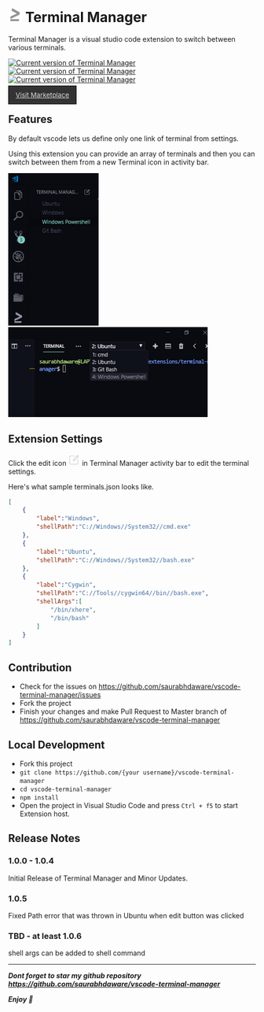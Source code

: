 # ![](resources/terminal.png) Terminal Manager

Terminal Manager is a visual studio code extension to switch between various terminals.

[![Current version of Terminal Manager](https://vsmarketplacebadge.apphb.com/version-short/saurabh.terminal-manager.svg)](https://marketplace.visualstudio.com/items?itemName=saurabh.terminal-manager) [![Current version of Terminal Manager](https://vsmarketplacebadge.apphb.com/downloads/saurabh.terminal-manager.svg)](https://marketplace.visualstudio.com/items?itemName=saurabh.terminal-manager) [![Current version of Terminal Manager](https://vsmarketplacebadge.apphb.com/rating-short/saurabh.terminal-manager.svg)](https://marketplace.visualstudio.com/items?itemName=saurabh.terminal-manager)

<a href="https://marketplace.visualstudio.com/items?itemName=saurabh.terminal-manager" style="color:#ddd;font-size:10pt;background:#333;padding:10px 14px;border:1px solid #000;">Visit Marketplace</a>

## Features

By default vscode lets us define only one link of terminal from settings.

Using this extension you can provide an array of terminals and then you can switch between them from a new Terminal icon in activity bar.

![](screenshots/ss1.png)
![](screenshots/ss2.png)

## Extension Settings

Click the edit icon ![](resources/edit.png) in Terminal Manager activity bar to edit the terminal settings.

Here's what sample terminals.json looks like.

```json
[
    {
        "label":"Windows",
        "shellPath":"C://Windows//System32//cmd.exe"
    },
    {
        "label":"Ubuntu",
        "shellPath":"C://Windows//System32//bash.exe"
    },
    {
        "label":"Cygwin",
        "shellPath":"C://Tools//cygwin64//bin//bash.exe",
        "shellArgs":[
            "/bin/xhere",
            "/bin/bash"
        ]
    }
]
```

## Contribution

- Check for the issues on https://github.com/saurabhdaware/vscode-terminal-manager/issues
- Fork the project
- Finish your changes and make Pull Request to Master branch of https://github.com/saurabhdaware/vscode-terminal-manager

## Local Development

- Fork this project
- `git clone https://github.com/{your username}/vscode-terminal-manager`
- `cd vscode-terminal-manager`
- `npm install`
- Open the project in Visual Studio Code and press `Ctrl + f5` to start Extension host.

## Release Notes

### 1.0.0 - 1.0.4

Initial Release of Terminal Manager and Minor Updates.

### 1.0.5

Fixed Path error that was thrown in Ubuntu when edit button was clicked

### TBD - at least 1.0.6

shell args can be added to shell command

----

***Dont forget to star my github repository https://github.com/saurabhdaware/vscode-terminal-manager***

***Enjoy 🎉***
